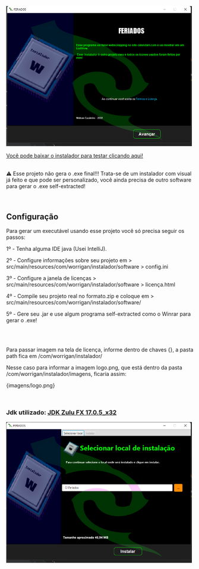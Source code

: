 <img src="https://github.com/XawsLegior/instalador/blob/master/prints/print1.png" width="500"/>

<a href="https://github.com/XawsLegior/instalador/blob/master/Instalador/install.exe" target="_blank"> Você pode baixar o instalador para testar clicando aqui! </a>
<br><br>
<p>⚠️ Esse projeto não gera o .exe final!!! Trata-se de um instalador com visual já feito e que pode ser personalizado, você ainda precisa de outro software para gerar o .exe self-extracted!</p>
<br>
<h2> Configuração </h2>
<p> Para gerar um executável usando esse projeto você só precisa seguir os passos:</p>
<p> 1º - Tenha alguma IDE java (Usei IntelliJ). </p>
<p> 2º - Configure informações sobre seu projeto em > src/main/resources/com/worrigan/instalador/software > config.ini  </p>
<p> 3º - Configure a janela de licenças > src/main/resources/com/worrigan/instalador/software > licença.html  </p>
<p> 4º - Compile seu projeto real no formato.zip e coloque em > src/main/resources/com/worrigan/instalador/software/ </p>
<p> 5º - Gere seu .jar e use algum programa self-extracted como o Winrar para gerar o .exe! </p>
<br><br>
<p> Para passar imagem na tela de licença, informe dentro de chaves {}, a pasta path fica em /com/worrigan/instalador/</p>
<p> Nesse caso para informar a imagem logo.png, que está dentro da pasta /com/worrigan/instalador/imagens, ficaria assim: </p>
<p> {imagens/logo.png} </p>

<br>
<h3> Jdk utilizado: <a href="https://www.azul.com/downloads/?version=java-17-lts&os=windows&architecture=x86-32-bit&package=jdk-fx&show-old-builds=true"> JDK Zulu FX 17.0.5_x32 </a> </h3

<img src="https://github.com/XawsLegior/instalador/blob/master/prints/print2.png" width="500"/>
<img src="https://github.com/XawsLegior/instalador/blob/master/prints/print3.png" width="500"/>
